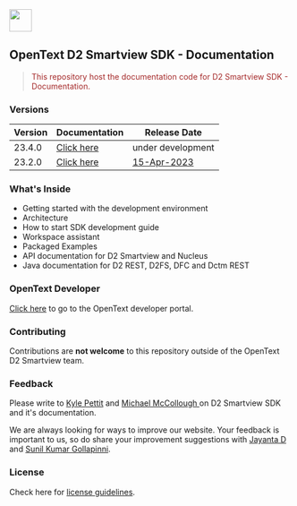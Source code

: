 <div><img src="https://opentext.github.io/d2sv-sdk/23.4.0/images/icon.png" height=40px;" /> </div>

## OpenText D2 Smartview SDK - Documentation

> <p style="color:brown"> This repository host the documentation code for D2 Smartview SDK - Documentation. </p>

### Versions

| Version | Documentation | Release Date |
|---------| ----------- |  ----------- |
| 23.4.0  | [Click here](https://opentext.github.io/d2sv-sdk/23.4.0/) | under development  |
| 23.2.0  | [Click here](https://opentext.github.io/d2sv-sdk/23.2.0/) |  [15-Apr-2023](https://support.opentext.com/csm?id=search&spa=1&q=%23DocumentumD223.2SoftwareDownloads) |

### What's Inside  

- Getting started with the development environment
- Architecture 
- How to start SDK development guide
- Workspace assistant
- Packaged Examples
- API documentation for D2 Smartview and Nucleus
- Java documentation for D2 REST, D2FS, DFC and Dctm REST

### OpenText Developer

[Click here](https://developer.opentext.com/) to go to the OpenText developer portal.

### Contributing

Contributions are <b>not welcome</b> to this repository outside of the OpenText D2 Smartview team.


### Feedback

Please write to [Kyle Pettit](mailto:kpettit@opentext.com) and [Michael McCollough
](mailto:mmccollo@opentext.com) on D2 Smartview SDK and it's documentation.

We are always looking for ways to improve our website. Your feedback is important to us, so do share your improvement suggestions with [Jayanta D](mailto:jayantad@opentext.com) and [Sunil Kumar Gollapinni](mailto:sgollapinni@opentext.com).

### License

Check here for [license guidelines](/LICENSE).

<style>
h1 {
  display: none;
}
</style>

